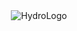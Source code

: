 <div align="center">
  <img src="https://github.com/user-attachments/assets/0014e111-c418-42a9-834e-5c9ff7ad048f" alt="HydroLogo" />
</div>

